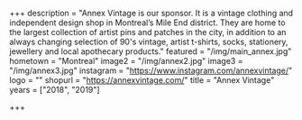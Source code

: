 +++
description = "Annex Vintage is our sponsor. It is a vintage clothing and independent design shop in Montreal’s Mile End district. They are home to the largest collection of artist pins and patches in the city, in addition to an always changing selection of 90's vintage, artist t-shirts, socks, stationery, jewellery and local apothecary products."
featured = "/img/main_annex.jpg"
hometown = "Montreal"
image2 = "/img/annex2.jpg"
image3 = "/img/annex3.jpg"
instagram = "https://www.instagram.com/annexvintage/"
logo = ""
shopurl = "https://annexvintage.com/"
title = "Annex Vintage"
years = ["2018", "2019"]

+++
